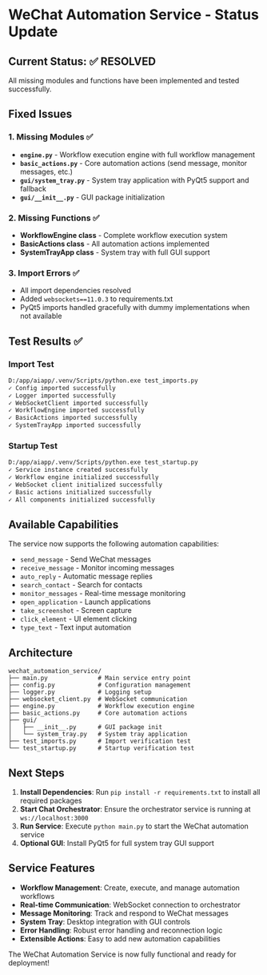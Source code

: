 # WeChat Automation Service - Status Update

## Current Status: ✅ RESOLVED

All missing modules and functions have been implemented and tested successfully.

## Fixed Issues

### 1. Missing Modules ✅
- **`engine.py`** - Workflow execution engine with full workflow management
- **`basic_actions.py`** - Core automation actions (send message, monitor messages, etc.)
- **`gui/system_tray.py`** - System tray application with PyQt5 support and fallback
- **`gui/__init__.py`** - GUI package initialization

### 2. Missing Functions ✅
- **WorkflowEngine class** - Complete workflow execution system
- **BasicActions class** - All automation actions implemented
- **SystemTrayApp class** - System tray with full GUI support

### 3. Import Errors ✅
- All import dependencies resolved
- Added `websockets==11.0.3` to requirements.txt
- PyQt5 imports handled gracefully with dummy implementations when not available

## Test Results ✅

### Import Test
```bash
D:/app/aiapp/.venv/Scripts/python.exe test_imports.py
✓ Config imported successfully
✓ Logger imported successfully
✓ WebSocketClient imported successfully
✓ WorkflowEngine imported successfully
✓ BasicActions imported successfully
✓ SystemTrayApp imported successfully
```

### Startup Test
```bash
D:/app/aiapp/.venv/Scripts/python.exe test_startup.py
✓ Service instance created successfully
✓ Workflow engine initialized successfully
✓ WebSocket client initialized successfully
✓ Basic actions initialized successfully
✓ All components initialized successfully
```

## Available Capabilities

The service now supports the following automation capabilities:
- `send_message` - Send WeChat messages
- `receive_message` - Monitor incoming messages
- `auto_reply` - Automatic message replies
- `search_contact` - Search for contacts
- `monitor_messages` - Real-time message monitoring
- `open_application` - Launch applications
- `take_screenshot` - Screen capture
- `click_element` - UI element clicking
- `type_text` - Text input automation

## Architecture

```
wechat_automation_service/
├── main.py              # Main service entry point
├── config.py            # Configuration management
├── logger.py            # Logging setup
├── websocket_client.py  # WebSocket communication
├── engine.py            # Workflow execution engine
├── basic_actions.py     # Core automation actions
├── gui/
│   ├── __init__.py      # GUI package init
│   └── system_tray.py   # System tray application
├── test_imports.py      # Import verification test
└── test_startup.py      # Startup verification test
```

## Next Steps

1. **Install Dependencies**: Run `pip install -r requirements.txt` to install all required packages
2. **Start Chat Orchestrator**: Ensure the orchestrator service is running at `ws://localhost:3000`
3. **Run Service**: Execute `python main.py` to start the WeChat automation service
4. **Optional GUI**: Install PyQt5 for full system tray GUI support

## Service Features

- **Workflow Management**: Create, execute, and manage automation workflows
- **Real-time Communication**: WebSocket connection to orchestrator
- **Message Monitoring**: Track and respond to WeChat messages
- **System Tray**: Desktop integration with GUI controls
- **Error Handling**: Robust error handling and reconnection logic
- **Extensible Actions**: Easy to add new automation capabilities

The WeChat Automation Service is now fully functional and ready for deployment!
